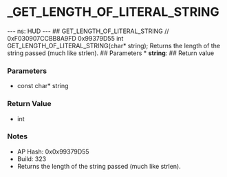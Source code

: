 # _GET_LENGTH_OF_LITERAL_STRING

--- ns: HUD --- ## GET_LENGTH_OF_LITERAL_STRING  // 0xF030907CCBB8A9FD 0x99379D55 int GET_LENGTH_OF_LITERAL_STRING(char* string);  Returns the length of the string passed (much like strlen).  ## Parameters * **string**:  ## Return value

### Parameters
* const char* string

### Return Value
* int

### Notes
* AP Hash: 0x0x99379D55
* Build: 323
* Returns the length of the string passed (much like strlen).

